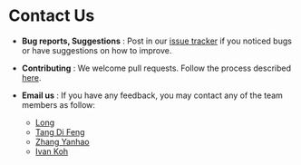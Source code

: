 # Contact Us

* **Bug reports, Suggestions** : Post in our [issue tracker](https://github.com/se-edu/addressbook-level4/issues)
  if you noticed bugs or have suggestions on how to improve.

* **Contributing** : We welcome pull requests. Follow the process described [here](https://github.com/oss-generic/process).

* **Email us** : If you have any feedback, you may contact any of the team members as follow: 
  * [Long](mailto:myduyhoanglong@gmail.com) 
  * [Tang Di Feng](mailto:innovation_16@hotmail.com) 
  * [Zhang Yanhao](mailto:salvotore1992@gmail.com) 
  * [Ivan Koh](mailto:a0125221@u.nus.edu)
